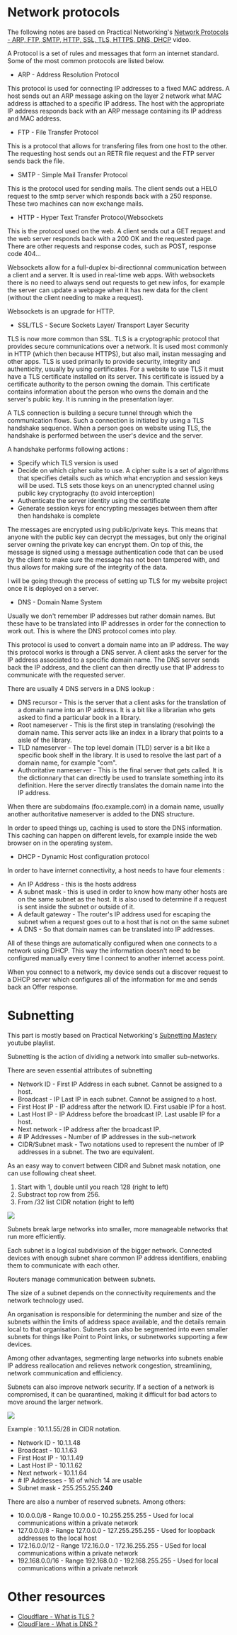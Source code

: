 # Network protocols

The following notes are based on Practical Networking's [Network Protocols - ARP, FTP, SMTP, HTTP, SSL, TLS, HTTPS, DNS, DHCP](https://www.youtube.com/watch?v=E5bSumTAHZE&list=PLIFyRwBY_4bRLmKfP1KnZA6rZbRHtxmXi&index=12) video.

A Protocol is a set of rules and messages that form an internet standard. Some of the most common protocols are listed below.

* ARP - Address Resolution Protocol

This protocol is used for connecting IP addresses to a fixed MAC address. A host sends out an ARP message asking on the layer 2 network what MAC address is attached to a specific IP address. The host with the appropriate IP address responds back with an ARP message containing its IP address and MAC address.

* FTP - File Transfer Protocol

This is a protocol that allows for transfering files from one host to the other. The requesting host sends out an RETR file request and the FTP server sends back the file.

* SMTP - Simple Mail Transfer Protocol

This is the protocol used for sending mails. The client sends out a HELO request to the smtp server which responds back with a 250 response. These two machines can now exchange mails.

* HTTP - Hyper Text Transfer Protocol/Websockets

This is the protocol used on the web. A client sends out a GET request and the web server responds back with a 200 OK and the requested page. There are other requests and response codes, such as POST, response code 404...

Websockets allow for a full-duplex bi-directionnal communication between a client and a server. It is used in real-time web apps. With websockets there is no need to always send out requests to get new infos, for example the server can update a webpage when it has new data for the client (without the client needing to make a request).

Websockets is an upgrade for HTTP.

* SSL/TLS - Secure Sockets Layer/ Transport Layer Security

TLS is now more common than SSL. TLS is a cryptographic protocol that provides secure communications over a network. It is used most commonly in HTTP (which then because HTTPS), but also mail, instan messaging and other apps.
TLS is used primarily to provide security, integrity and authenticity, usually by using certificates. For a website to use TLS it must have a TLS certificate installed on its server. This certificate is issued by a certificate authority to the person owning the domain. This certificate contains information about the person who owns the domain and the server's public key. It is running in the presentation layer. 

A TLS connection is building a secure tunnel through which the communication flows.
Such a connection is initiated by using a TLS handshake sequence. When a person goes on website using TLS, the handshake is performed between the user's device and the server.

A handshake performs following actions : 

* Specify which TLS version is used
* Decide on which cipher suite to use. A cipher suite is a set of algorithms that specifies details such as which what encryption and session keys will be used. TLS sets those keys on an unencrypted channel using public key cryptography (to avoid interception)
* Authenticate the server identity using the certificate
* Generate session keys for encrypting messages between them after then handshake is complete

The messages are encrypted using public/private keys. This means that anyone with the public key can decrypt the messages, but only the original server owning the private key can encrypt them. On top of this, the message is signed using a message authentication code that can be used by the client to make sure the message has not been tampered with, and thus allows for making sure of the integrity of the data.

I will be going through the process of setting up TLS for my website project once it is deployed on a server.



* DNS - Domain Name System

Usually we don't remember IP addresses but rather domain names. But these have to be translated into IP addresses in order for the connection to work out. This is where the DNS protocol comes into play.

This protocol is used to convert a domain name into an IP address. The way this protocol works is through a DNS server. A client asks the server for the IP address associated to a specific domain name. The DNS server sends back the IP address, and the client can then directly use that IP address to communicate with the requested server.

There are usually 4 DNS servers in a DNS lookup : 

* DNS recursor - This is the server that a client asks for the translation of a domain name into an IP address. It is a bit like a librarian who gets asked to find a particular book in a library.
* Root nameserver - This is the first step in translating (resolving) the domain name. This server acts like an index in a library that points to a aisle of the library.
* TLD nameserver - The top level domain (TLD) server is a bit like a specific book shelf in the library. It is used to resolve the last part of a domain name, for example "com".
* Authoritative nameserver - This is the final server that gets called. It is the dictionnary that can directly be used to translate something into its definition. Here the server directly translates the domain name into the IP address.

When there are subdomains (foo.example.com) in a domain name, usually another authoritative nameserver is added to the DNS structure. 

In order to speed things up, caching is used to store the DNS information. This caching can happen on different levels, for example inside the web browser on in the operating system.

* DHCP - Dynamic Host configuration protocol

In order to have internet connectivity, a host needs to have four elements :

* An IP Address - this is the hosts address
* A subnet mask - this is used in order to know how many other hosts are on the same subnet as the host. It is also used to determine if a request is sent inside the subnet or outside of it.
* A default gateway - The router's IP address used for escaping the subnet when a request goes out to a host that is not on the same subnet
* A DNS - So that domain names can be translated into IP addresses.

All of these things are automatically configured when one connects to a network using DHCP. This way the information doesn't need to be configured manually every time I connect to another internet access point.

When you connect to a network, my device sends out a discover request to a DHCP server which configures all of the information for me and sends back an Offer response.

# Subnetting

This part is mostly based on  Practical Networking's [Subnetting Mastery](https://www.youtube.com/watch?v=BWZ-MHIhqjM&list=PLIFyRwBY_4bQUE4IB5c4VPRyDoLgOdExE&index=1) youtube playlist.

Subnetting is the action of dividing a network into smaller sub-networks.

There are seven essential attributes of subnetting

* Network ID - First IP Address in each subnet. Cannot be assigned to a host.
* Broadcast - IP Last IP in each subnet. Cannot be assigned to a host.
* First Host IP - IP address after the network ID. First usable IP for a host.
* Last Host IP - IP Address before the broadcast IP. Last usable IP for a host.
* Next network - IP address after the broadcast IP.
* \# IP Addresses - Number of IP addresses in the sub-network
* CIDR/Subnet mask - Two notations used to represent the number of IP addresses in a subnet. The two are equivalent.

As an easy way to convert between CIDR and Subnet mask notation, one can use following cheat sheet.

1. Start with 1, double until you reach 128 (right to left)
2. Substract top row from 256.
3. From /32 list CIDR notation (right to left)

![](/Learning%20Path/Images/Networking/networking_subnetting_cheat_sheet.png)

Subnets break large networks into smaller, more manageable networks that run more efficiently.

Each subnet is a logical subdivision of the bigger network. Connected devices with enough subnet share common IP address identifiers, enabling them to communicate with each other.

Routers manage communication between subnets.

The size of a subnet depends on the connectivity requirements and the network technology used.

An organisation is responsible for determining the number and size of the subnets within the limits of address space available, and the details remain local to that organisation. Subnets can also be segmented into even smaller subnets for things like Point to Point links, or subnetworks supporting a few devices.

Among other advantages, segmenting large networks into subnets enable IP address reallocation and relieves network congestion, streamlining, network communication and efficiency.

Subnets can also improve network security. If a section of a network is compromised, it can be quarantined, making it difficult for bad actors to move around the larger network.

![](/Learning%20Path/Images/Networking/networking_subnetting_example.png)

Example : 10.1.1.55/28 in CIDR notation.

* Network ID - 10.1.1.48
* Broadcast - 10.1.1.63
* First Host IP - 10.1.1.49
* Last Host IP - 10.1.1.62
* Next network - 10.1.1.64
* \# IP Addresses - 16 of which 14 are usable
* Subnet mask - 255.255.255.**240**

There are also a number of reserved subnets. Among others: 

* 10.0.0.0/8 - Range 10.0.0.0 - 10.255.255.255 - Used for local communications within a private network
* 127.0.0.0/8 - Range 127.0.0.0 - 127.255.255.255 - Used for loopback addresses to the local host
* 172.16.0.0/12 - Range 172.16.0.0 - 172.16.255.255 - USed for local communications within a private network
* 192.168.0.0/16 - Range 192.168.0.0 - 192.168.255.255 - Used for local communications within a private network

# Other resources

* [Cloudflare - What is TLS ?](https://www.cloudflare.com/en-gb/learning/ssl/transport-layer-security-tls/)
* [CloudFlare - What is DNS ?](https://www.cloudflare.com/en-gb/learning/dns/what-is-dns/)